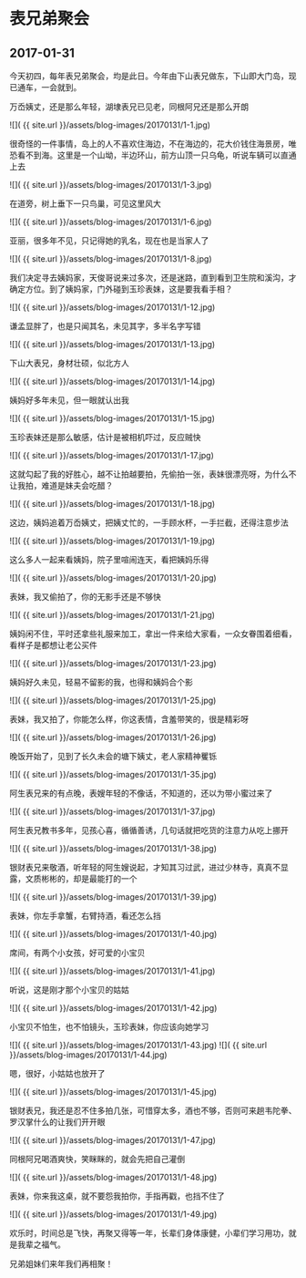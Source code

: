 表兄弟聚会
========================

2017-01-31
------------------------
今天初四，每年表兄弟聚会，均是此日。今年由下山表兄做东，下山即大门岛，现已通车，一会就到。

万岙姨丈，还是那么年轻，湖埭表兄已见老，同根阿兄还是那么开朗

![]( {{ site.url }}/assets/blog-images/20170131/1-1.jpg)

很奇怪的一件事情，岛上的人不喜欢住海边，不在海边的，花大价钱住海景房，唯恐看不到海。这里是一个山坳，半边环山，前方山顶一只乌龟，听说车辆可以直通上去

![]( {{ site.url }}/assets/blog-images/20170131/1-3.jpg)

在道旁，树上垂下一只鸟巢，可见这里风大

![]( {{ site.url }}/assets/blog-images/20170131/1-6.jpg)

亚丽，很多年不见，只记得她的乳名，现在也是当家人了

![]( {{ site.url }}/assets/blog-images/20170131/1-8.jpg)

我们决定寻去姨妈家，天俊哥说来过多次，还是迷路，直到看到卫生院和溪沟，才确定方位。到了姨妈家，门外碰到玉珍表妹，这是要我看手相？

![]( {{ site.url }}/assets/blog-images/20170131/1-12.jpg)

谦孟显胖了，也是只闻其名，未见其字，多半名字写错

![]( {{ site.url }}/assets/blog-images/20170131/1-13.jpg)

下山大表兄，身材壮硕，似北方人

![]( {{ site.url }}/assets/blog-images/20170131/1-14.jpg)

姨妈好多年未见，但一眼就认出我

![]( {{ site.url }}/assets/blog-images/20170131/1-15.jpg)

玉珍表妹还是那么敏感，估计是被相机吓过，反应贼快

![]( {{ site.url }}/assets/blog-images/20170131/1-17.jpg)

这就勾起了我的好胜心，越不让拍越要拍，先偷拍一张，表妹很漂亮呀，为什么不让我拍，难道是妹夫会吃醋？

![]( {{ site.url }}/assets/blog-images/20170131/1-18.jpg)

这边，姨妈追着万岙姨丈，把姨丈忙的，一手顾水杯，一手拦截，还得注意步法

![]( {{ site.url }}/assets/blog-images/20170131/1-19.jpg)

这么多人一起来看姨妈，院子里喧闹连天，看把姨妈乐得

![]( {{ site.url }}/assets/blog-images/20170131/1-20.jpg)

表妹，我又偷拍了，你的无影手还是不够快

![]( {{ site.url }}/assets/blog-images/20170131/1-21.jpg)

姨妈闲不住，平时还拿些礼服来加工，拿出一件来给大家看，一众女眷围着细看，看样子是都想让老公买件

![]( {{ site.url }}/assets/blog-images/20170131/1-23.jpg)

姨妈好久未见，轻易不留影的我，也得和姨妈合个影

![]( {{ site.url }}/assets/blog-images/20170131/1-25.jpg)

表妹，我又拍了，你能怎么样，你这表情，含羞带笑的，很是精彩呀

![]( {{ site.url }}/assets/blog-images/20170131/1-26.jpg)

晚饭开始了，见到了长久未会的塘下姨丈，老人家精神矍铄

![]( {{ site.url }}/assets/blog-images/20170131/1-35.jpg)

阿生表兄来的有点晚，表嫂年轻的不像话，不知道的，还以为带小蜜过来了

![]( {{ site.url }}/assets/blog-images/20170131/1-37.jpg)

阿生表兄教书多年，见孩心喜，循循善诱，几句话就把吃货的注意力从吃上挪开

![]( {{ site.url }}/assets/blog-images/20170131/1-38.jpg)

银财表兄来敬酒，听年轻的阿生嫂说起，才知其习过武，进过少林寺，真真不显露，文质彬彬的，却是最能打的一个

![]( {{ site.url }}/assets/blog-images/20170131/1-39.jpg)

表妹，你左手拿蟹，右臂持酒，看还怎么挡

![]( {{ site.url }}/assets/blog-images/20170131/1-40.jpg)

席间，有两个小女孩，好可爱的小宝贝

![]( {{ site.url }}/assets/blog-images/20170131/1-41.jpg)

听说，这是刚才那个小宝贝的姑姑

![]( {{ site.url }}/assets/blog-images/20170131/1-42.jpg)

小宝贝不怕生，也不怕镜头，玉珍表妹，你应该向她学习

![]( {{ site.url }}/assets/blog-images/20170131/1-43.jpg)
![]( {{ site.url }}/assets/blog-images/20170131/1-44.jpg)

嗯，很好，小姑姑也放开了

![]( {{ site.url }}/assets/blog-images/20170131/1-45.jpg)

银财表兄，我还是忍不住多拍几张，可惜穿太多，酒也不够，否则可来趟韦陀拳、罗汉掌什么的让我们开开眼

![]( {{ site.url }}/assets/blog-images/20170131/1-47.jpg)

同根阿兄喝酒爽快，笑眯眯的，就会先把自己灌倒

![]( {{ site.url }}/assets/blog-images/20170131/1-48.jpg)

表妹，你来我这桌，就不要怨我拍你，手指再戳，也挡不住了

![]( {{ site.url }}/assets/blog-images/20170131/1-49.jpg)

欢乐时，时间总是飞快，再聚又得等一年，长辈们身体康健，小辈们学习用功，就是我辈之福气。

兄弟姐妹们来年我们再相聚！